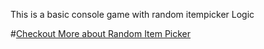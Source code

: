 This is a basic console game with random itempicker Logic

#[Checkout More about Random Item Picker](https://github.com/MdMahbubTanmay/Random-Item-Picker-In-Python)
